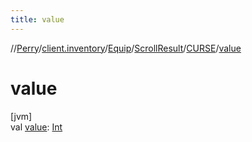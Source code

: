 ```yaml
---
title: value
---
```

//[Perry](../../../../../index.html)/[client.inventory](../../../index.html)/[Equip](../../index.html)/[ScrollResult](../index.html)/[CURSE](index.html)/[value](value.html)



# value



[jvm]\
val [value](value.html): [Int](https://kotlinlang.org/api/latest/jvm/stdlib/kotlin/-int/index.html)




